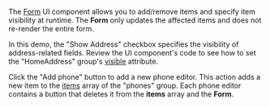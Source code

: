 The [Form](/Documentation/ApiReference/UI_Components/dxForm/) UI component allows you to add/remove items and specify item visibility at runtime. The **Form** only updates the affected items and does not re-render the entire form.

In this demo, the "Show Address" checkbox specifies the visibility of address-related fields. Review the UI component's code to see how to set the "HomeAddress" group's [visible](/Documentation/ApiReference/UI_Components/dxForm/Item_Types/GroupItem/#visible) attribute.

Click the "Add phone" button to add a new phone editor. This action adds a new item to the [items](/Documentation/ApiReference/UI_Components/dxForm/Item_Types/GroupItem/#items) array of the "phones" group. Each phone editor contains a button that deletes it from the **items** array and the **Form**.